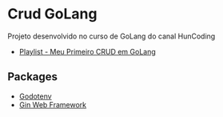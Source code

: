 # Crud GoLang

Projeto desenvolvido no curso de GoLang do canal HunCoding

- [Playlist - Meu Primeiro CRUD em GoLang](https://www.youtube.com/playlist?list=PLm-xZWCprwYQ3gyCxJ8TR1L2ZnUOPvOpr)

## Packages

- [Godotenv](https://github.com/joho/godotenv)
- [Gin Web Framework](https://github.com/gin-gonic/gin)
